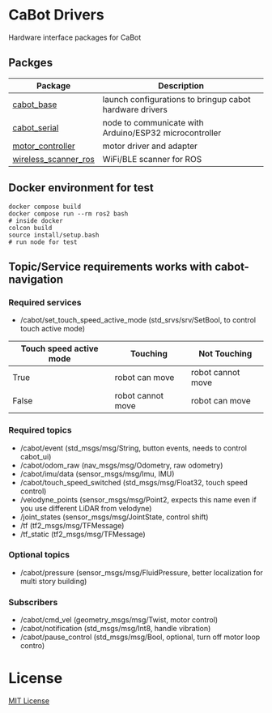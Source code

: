 # CaBot Drivers

Hardware interface packages for CaBot

## Packges

|Package|Description|
|---|---|
|[cabot_base](./cabot_base)|launch configurations to bringup cabot hardware drivers|
|[cabot_serial](./cabot_serial)|node to communicate with Arduino/ESP32 microcontroller|
|[motor_controller](./motor_controller)|motor driver and adapter|
|[wireless_scanner_ros](./wireless_scanner_ros)|WiFi/BLE scanner for ROS|

## Docker environment for test

```
docker compose build
docker compose run --rm ros2 bash
# inside docker
colcon build
source install/setup.bash
# run node for test
```

## Topic/Service requirements works with cabot-navigation

### Required services
- /cabot/set_touch_speed_active_mode  (std_srvs/srv/SetBool, to control touch active mode)

Touch speed active mode | Touching | Not Touching
--- | --- | ---
True  |  robot can move | robot cannot move
False | robot cannot move | robot can move


### Required topics
- /cabot/event                 (std_msgs/msg/String, button events, needs to control cabot_ui)
- /cabot/odom_raw              (nav_msgs/msg/Odometry, raw odometry)
- /cabot/imu/data              (sensor_msgs/msg/Imu, IMU)
- /cabot/touch_speed_switched  (std_msgs/msg/Float32, touch speed control)
- /velodyne_points             (sensor_msgs/msg/Point2, expects this name even if you use different LiDAR from velodyne)
- /joint_states                (sensor_msgs/msg/JointState, control shift)
- /tf                          (tf2_msgs/msg/TFMessage)
- /tf_static                   (tf2_msgs/msg/TFMessage)

### Optional topics
- /cabot/pressure              (sensor_msgs/msg/FluidPressure, better localization for multi story building)

### Subscribers

- /cabot/cmd_vel               (geometry_msgs/msg/Twist, motor control)
- /cabot/notification          (std_msgs/msg/Int8, handle vibration)
- /cabot/pause_control         (std_msgs/msg/Bool, optional, turn off motor loop contro)

# License

[MIT License](LICENSE)
